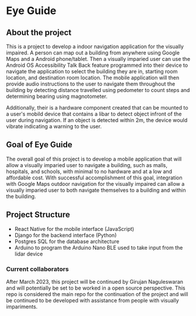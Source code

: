 # Eye Guide

## About the project

This is a project to develop a indoor navigation application for the visually impaired. A person can map out a building from anywhere using Google Maps and a Android phone/tablet. Then a visually imparied user can use the Android OS Accessibility Talk Back feature programmed into their device to navigate the application to select the building they are in, starting room location, and destination room location. The mobile application will then provide audio instructions to the user to navigate them throughout the building by detecting distance travelled using pedometer to count steps and determining bearing using magnotometer. 

Additionally, their is a hardware component created that can be mounted to a user's mobild device that contains a libar to detect object infront of the user during navigation. If an object is detected within 2m, the device would vibrate indicating a warning to the user. 

## Goal of Eye Guide

The overall goal of this project is to develop a mobile application that will allow a visually imparied user to navigate a building, such as malls, hospitals, and schools, with minimal to no hardware and at a low and affordable cost. With successful accomplishment of this goal, integration with Google Maps outdoor navigation for the visually impaired can allow a visually imparied user to both navigate themselves to a building and within the building.

## Project Structure

- React Native for the mobile interface (JavaScript)
- Django for the backend interface (Python)
- Postgres SQL for the database architecture
- Arduino to program the Arduino Nano BLE used to take input from the lidar device

### Current collaborators

After March 2023, this project will be continued by Girujan Naguleswaran and will potentially be set to be worked in a open source perspective. This repo is considered the main repo for the continuation of the project and will be continued to be developed with assistance from people with visually impariments.

